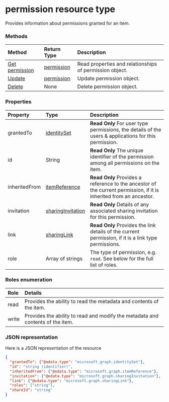 # permission resource type

Provides information about permissions granted for an item.

### Methods

| Method | Return Type | Description |
|:-------|:------------|:------------|
|[Get permission](../api/permission_get.md) | [permission](permission.md) |Read properties and relationships of permission object.|
|[Update](../api/permission_update.md) | [permission](permission.md)  |Update permission object. |
|[Delete](../api/permission_delete.md) | None |Delete permission object. |

### Properties
| Property      | Type                                             | Description                                                                                                        |
|:--------------|:-------------------------------------------------|:-------------------------------------------------------------------------------------------------------------------|
| grantedTo     | [identitySet](identityset.md)                    | **Read Only** For user type permissions, the details of the users & applications for this permission.              |
| id            | String                                           | **Read Only** The unique identifier of the permission among all permissions on the item.                           |
| inheritedFrom | [itemReference](itemreference.md)                | **Read Only** Provides a reference to the ancestor of the current permission, if it is inherited from an ancestor. |
| invitation    | [sharingInvitation](sharinginvitation.md)        | **Read Only** Details of any associated sharing invitation for this permission.                                    |
| link          | [sharingLink](sharinglink.md)                    | **Read Only** Provides the link details of the current permission, if it is a link type permissions.               |
| role          | Array of strings                                 | The type of permission, e.g. `read`. See below for the full list of roles.                                         |

### Roles enumeration
| Role  | Details                                                                        |
|:------|:-------------------------------------------------------------------------------|
| read  | Provides the ability to read the metadata and contents of the item.            |
| write | Provides the ability to read and modify the metadata and contents of the item. |



### JSON representation

Here is a JSON representation of the resource

<!-- {
  "blockType": "resource",
  "optionalProperties": [
    "link",
    "grantedTo",
    "invitation",
    "inheritedFrom"
  ],
  "keyProperty": "id",
  "@odata.type": "microsoft.graph.permission"
}-->

```json
{
  "grantedTo": {"@odata.type": "microsoft.graph.identitySet"},
  "id": "string (identifier)",
  "inheritedFrom": {"@odata.type": "microsoft.graph.itemReference"},
  "invitation": {"@odata.type": "microsoft.graph.sharingInvitation"},
  "link": {"@odata.type": "microsoft.graph.sharingLink"},
  "roles": ["string"],
  "shareId": "string"
}

```

<!-- uuid: 8fcb5dbc-d5aa-4681-8e31-b001d5168d79
2015-10-25 14:57:30 UTC -->
<!-- {
  "type": "#page.annotation",
  "description": "permission resource",
  "keywords": "",
  "section": "documentation",
  "tocPath": ""
}-->
